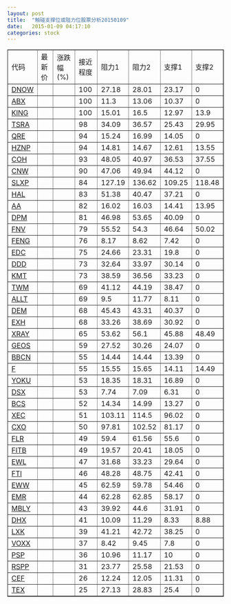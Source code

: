 ```yaml
---
layout: post
title:  "触碰支撑位或阻力位股票分析20150109"
date:   2015-01-09 04:17:10
categories: stock
---
```

<script type="text/javascript">
var stockList = []
stockList.push('gb_dnow');
stockList.push('gb_abx');
stockList.push('gb_king');
stockList.push('gb_tsra');
stockList.push('gb_qre');
stockList.push('gb_hznp');
stockList.push('gb_coh');
stockList.push('gb_cnw');
stockList.push('gb_slxp');
stockList.push('gb_hal');
stockList.push('gb_aa');
stockList.push('gb_dpm');
stockList.push('gb_fnv');
stockList.push('gb_feng');
stockList.push('gb_edc');
stockList.push('gb_ddd');
stockList.push('gb_kmt');
stockList.push('gb_twm');
stockList.push('gb_allt');
stockList.push('gb_dem');
stockList.push('gb_exh');
stockList.push('gb_xray');
stockList.push('gb_geos');
stockList.push('gb_bbcn');
stockList.push('gb_f');
stockList.push('gb_yoku');
stockList.push('gb_dsx');
stockList.push('gb_bcs');
stockList.push('gb_xec');
stockList.push('gb_cxo');
stockList.push('gb_flr');
stockList.push('gb_fitb');
stockList.push('gb_ewl');
stockList.push('gb_fti');
stockList.push('gb_eww');
stockList.push('gb_emr');
stockList.push('gb_mbly');
stockList.push('gb_dhx');
stockList.push('gb_lxk');
stockList.push('gb_voxx');
stockList.push('gb_psp');
stockList.push('gb_rspp');
stockList.push('gb_cef');
stockList.push('gb_tex');
</script>
<table border="1">
 <tr>
 <td>代码</td>
 <td>最新价</td>
 <td>涨跌幅(%)</td>
 <td>接近程度</td>
 <td>阻力1</td>
 <td>阻力2</td>
 <td>支撑1</td>
 <td>支撑2</td>
</tr>
  <tr id="dnow" class="green">
  <td><a href="http://stock.finance.sina.com.cn/usstock/quotes/DNOW.html" target="_blank">DNOW</a></td><td></td><td></td><td>100</td><td>27.18</td><td>28.01</td><td>23.17</td><td>0</td></tr>
  <tr id="abx" class="red">
  <td><a href="http://stock.finance.sina.com.cn/usstock/quotes/ABX.html" target="_blank">ABX</a></td><td></td><td></td><td>100</td><td>11.3</td><td>13.06</td><td>10.37</td><td>0</td></tr>
  <tr id="king" class="green">
  <td><a href="http://stock.finance.sina.com.cn/usstock/quotes/KING.html" target="_blank">KING</a></td><td></td><td></td><td>100</td><td>15.01</td><td>16.5</td><td>12.97</td><td>13.9</td></tr>
  <tr id="tsra" class="red">
  <td><a href="http://stock.finance.sina.com.cn/usstock/quotes/TSRA.html" target="_blank">TSRA</a></td><td></td><td></td><td>98</td><td>34.09</td><td>36.57</td><td>25.43</td><td>29.95</td></tr>
  <tr id="qre" class="red">
  <td><a href="http://stock.finance.sina.com.cn/usstock/quotes/QRE.html" target="_blank">QRE</a></td><td></td><td></td><td>94</td><td>15.24</td><td>16.99</td><td>14.05</td><td>0</td></tr>
  <tr id="hznp" class="red">
  <td><a href="http://stock.finance.sina.com.cn/usstock/quotes/HZNP.html" target="_blank">HZNP</a></td><td></td><td></td><td>94</td><td>14.81</td><td>14.67</td><td>12.61</td><td>13.55</td></tr>
  <tr id="coh" class="green">
  <td><a href="http://stock.finance.sina.com.cn/usstock/quotes/COH.html" target="_blank">COH</a></td><td></td><td></td><td>93</td><td>48.05</td><td>40.97</td><td>36.53</td><td>37.55</td></tr>
  <tr id="cnw" class="red">
  <td><a href="http://stock.finance.sina.com.cn/usstock/quotes/CNW.html" target="_blank">CNW</a></td><td></td><td></td><td>90</td><td>47.06</td><td>49.94</td><td>44.12</td><td>0</td></tr>
  <tr id="slxp" class="green">
  <td><a href="http://stock.finance.sina.com.cn/usstock/quotes/SLXP.html" target="_blank">SLXP</a></td><td></td><td></td><td>84</td><td>127.19</td><td>136.62</td><td>109.25</td><td>118.48</td></tr>
  <tr id="hal" class="red">
  <td><a href="http://stock.finance.sina.com.cn/usstock/quotes/HAL.html" target="_blank">HAL</a></td><td></td><td></td><td>83</td><td>51.38</td><td>40.47</td><td>37.21</td><td>0</td></tr>
  <tr id="aa" class="red">
  <td><a href="http://stock.finance.sina.com.cn/usstock/quotes/AA.html" target="_blank">AA</a></td><td></td><td></td><td>82</td><td>16.02</td><td>16.03</td><td>14.41</td><td>13.95</td></tr>
  <tr id="dpm" class="red">
  <td><a href="http://stock.finance.sina.com.cn/usstock/quotes/DPM.html" target="_blank">DPM</a></td><td></td><td></td><td>81</td><td>46.98</td><td>53.65</td><td>40.09</td><td>0</td></tr>
  <tr id="fnv" class="green">
  <td><a href="http://stock.finance.sina.com.cn/usstock/quotes/FNV.html" target="_blank">FNV</a></td><td></td><td></td><td>79</td><td>55.52</td><td>54.3</td><td>46.64</td><td>50.02</td></tr>
  <tr id="feng" class="red">
  <td><a href="http://stock.finance.sina.com.cn/usstock/quotes/FENG.html" target="_blank">FENG</a></td><td></td><td></td><td>76</td><td>8.17</td><td>8.62</td><td>7.42</td><td>0</td></tr>
  <tr id="edc" class="red">
  <td><a href="http://stock.finance.sina.com.cn/usstock/quotes/EDC.html" target="_blank">EDC</a></td><td></td><td></td><td>75</td><td>24.66</td><td>23.31</td><td>19.8</td><td>0</td></tr>
  <tr id="ddd" class="red">
  <td><a href="http://stock.finance.sina.com.cn/usstock/quotes/DDD.html" target="_blank">DDD</a></td><td></td><td></td><td>73</td><td>32.64</td><td>33.97</td><td>30.14</td><td>0</td></tr>
  <tr id="kmt" class="green">
  <td><a href="http://stock.finance.sina.com.cn/usstock/quotes/KMT.html" target="_blank">KMT</a></td><td></td><td></td><td>73</td><td>38.59</td><td>36.56</td><td>33.23</td><td>0</td></tr>
  <tr id="twm" class="red">
  <td><a href="http://stock.finance.sina.com.cn/usstock/quotes/TWM.html" target="_blank">TWM</a></td><td></td><td></td><td>69</td><td>41.12</td><td>44.19</td><td>38.47</td><td>0</td></tr>
  <tr id="allt" class="green">
  <td><a href="http://stock.finance.sina.com.cn/usstock/quotes/ALLT.html" target="_blank">ALLT</a></td><td></td><td></td><td>69</td><td>9.5</td><td>11.77</td><td>8.11</td><td>0</td></tr>
  <tr id="dem" class="red">
  <td><a href="http://stock.finance.sina.com.cn/usstock/quotes/DEM.html" target="_blank">DEM</a></td><td></td><td></td><td>68</td><td>45.43</td><td>43.31</td><td>40.37</td><td>0</td></tr>
  <tr id="exh" class="green">
  <td><a href="http://stock.finance.sina.com.cn/usstock/quotes/EXH.html" target="_blank">EXH</a></td><td></td><td></td><td>68</td><td>33.26</td><td>38.69</td><td>30.92</td><td>0</td></tr>
  <tr id="xray" class="red">
  <td><a href="http://stock.finance.sina.com.cn/usstock/quotes/XRAY.html" target="_blank">XRAY</a></td><td></td><td></td><td>65</td><td>53.62</td><td>56.1</td><td>45.88</td><td>48.49</td></tr>
  <tr id="geos" class="green">
  <td><a href="http://stock.finance.sina.com.cn/usstock/quotes/GEOS.html" target="_blank">GEOS</a></td><td></td><td></td><td>59</td><td>27.52</td><td>30.26</td><td>24.07</td><td>0</td></tr>
  <tr id="bbcn" class="green">
  <td><a href="http://stock.finance.sina.com.cn/usstock/quotes/BBCN.html" target="_blank">BBCN</a></td><td></td><td></td><td>55</td><td>14.44</td><td>14.44</td><td>13.39</td><td>0</td></tr>
  <tr id="f" class="red">
  <td><a href="http://stock.finance.sina.com.cn/usstock/quotes/F.html" target="_blank">F</a></td><td></td><td></td><td>55</td><td>15.55</td><td>15.65</td><td>14.11</td><td>14.49</td></tr>
  <tr id="yoku" class="green">
  <td><a href="http://stock.finance.sina.com.cn/usstock/quotes/YOKU.html" target="_blank">YOKU</a></td><td></td><td></td><td>53</td><td>18.35</td><td>18.31</td><td>16.89</td><td>0</td></tr>
  <tr id="dsx" class="green">
  <td><a href="http://stock.finance.sina.com.cn/usstock/quotes/DSX.html" target="_blank">DSX</a></td><td></td><td></td><td>53</td><td>7.74</td><td>7.09</td><td>6.31</td><td>0</td></tr>
  <tr id="bcs" class="red">
  <td><a href="http://stock.finance.sina.com.cn/usstock/quotes/BCS.html" target="_blank">BCS</a></td><td></td><td></td><td>52</td><td>14.34</td><td>14.99</td><td>13.27</td><td>0</td></tr>
  <tr id="xec" class="green">
  <td><a href="http://stock.finance.sina.com.cn/usstock/quotes/XEC.html" target="_blank">XEC</a></td><td></td><td></td><td>51</td><td>103.11</td><td>114.5</td><td>96.02</td><td>0</td></tr>
  <tr id="cxo" class="red">
  <td><a href="http://stock.finance.sina.com.cn/usstock/quotes/CXO.html" target="_blank">CXO</a></td><td></td><td></td><td>50</td><td>97.81</td><td>102.52</td><td>81.17</td><td>0</td></tr>
  <tr id="flr" class="green">
  <td><a href="http://stock.finance.sina.com.cn/usstock/quotes/FLR.html" target="_blank">FLR</a></td><td></td><td></td><td>49</td><td>59.4</td><td>61.56</td><td>55.6</td><td>0</td></tr>
  <tr id="fitb" class="red">
  <td><a href="http://stock.finance.sina.com.cn/usstock/quotes/FITB.html" target="_blank">FITB</a></td><td></td><td></td><td>49</td><td>19.57</td><td>20.41</td><td>18.05</td><td>0</td></tr>
  <tr id="ewl" class="red">
  <td><a href="http://stock.finance.sina.com.cn/usstock/quotes/EWL.html" target="_blank">EWL</a></td><td></td><td></td><td>47</td><td>31.68</td><td>33.23</td><td>29.64</td><td>0</td></tr>
  <tr id="fti" class="green">
  <td><a href="http://stock.finance.sina.com.cn/usstock/quotes/FTI.html" target="_blank">FTI</a></td><td></td><td></td><td>46</td><td>48.28</td><td>48.75</td><td>42.41</td><td>0</td></tr>
  <tr id="eww" class="red">
  <td><a href="http://stock.finance.sina.com.cn/usstock/quotes/EWW.html" target="_blank">EWW</a></td><td></td><td></td><td>45</td><td>62.59</td><td>59.78</td><td>54.46</td><td>0</td></tr>
  <tr id="emr" class="red">
  <td><a href="http://stock.finance.sina.com.cn/usstock/quotes/EMR.html" target="_blank">EMR</a></td><td></td><td></td><td>44</td><td>62.28</td><td>62.85</td><td>58.17</td><td>0</td></tr>
  <tr id="mbly" class="red">
  <td><a href="http://stock.finance.sina.com.cn/usstock/quotes/MBLY.html" target="_blank">MBLY</a></td><td></td><td></td><td>43</td><td>39.92</td><td>44.6</td><td>31.91</td><td>0</td></tr>
  <tr id="dhx" class="red">
  <td><a href="http://stock.finance.sina.com.cn/usstock/quotes/DHX.html" target="_blank">DHX</a></td><td></td><td></td><td>41</td><td>10.09</td><td>11.29</td><td>8.33</td><td>8.88</td></tr>
  <tr id="lxk" class="red">
  <td><a href="http://stock.finance.sina.com.cn/usstock/quotes/LXK.html" target="_blank">LXK</a></td><td></td><td></td><td>39</td><td>41.21</td><td>42.72</td><td>38.25</td><td>0</td></tr>
  <tr id="voxx" class="green">
  <td><a href="http://stock.finance.sina.com.cn/usstock/quotes/VOXX.html" target="_blank">VOXX</a></td><td></td><td></td><td>37</td><td>8.42</td><td>9.45</td><td>7.8</td><td>0</td></tr>
  <tr id="psp" class="red">
  <td><a href="http://stock.finance.sina.com.cn/usstock/quotes/PSP.html" target="_blank">PSP</a></td><td></td><td></td><td>36</td><td>10.96</td><td>11.17</td><td>10</td><td>0</td></tr>
  <tr id="rspp" class="green">
  <td><a href="http://stock.finance.sina.com.cn/usstock/quotes/RSPP.html" target="_blank">RSPP</a></td><td></td><td></td><td>31</td><td>23.77</td><td>25.58</td><td>21.53</td><td>0</td></tr>
  <tr id="cef" class="red">
  <td><a href="http://stock.finance.sina.com.cn/usstock/quotes/CEF.html" target="_blank">CEF</a></td><td></td><td></td><td>26</td><td>12.24</td><td>12.05</td><td>11.31</td><td>0</td></tr>
  <tr id="tex" class="green">
  <td><a href="http://stock.finance.sina.com.cn/usstock/quotes/TEX.html" target="_blank">TEX</a></td><td></td><td></td><td>25</td><td>27.13</td><td>28.83</td><td>25.4</td><td>0</td></tr>
</table>
